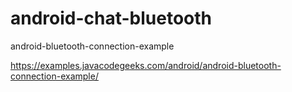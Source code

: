 # android-chat-bluetooth
android-bluetooth-connection-example

https://examples.javacodegeeks.com/android/android-bluetooth-connection-example/
